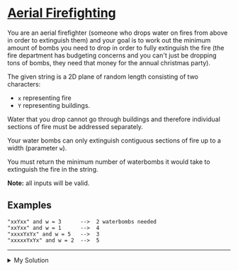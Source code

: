 # [Aerial Firefighting](https://www.codewars.com/kata/5d10d53a4b67bb00211ca8af)

You are an aerial firefighter (someone who drops water on fires from above in order to extinguish them) and your goal is
to work out the minimum amount of bombs you need to drop in order to fully extinguish the fire (the fire department has
budgeting concerns and you can't just be dropping tons of bombs, they need that money for the annual christmas party).

The given string is a 2D plane of random length consisting of two characters:

- `x` representing fire
- `Y` representing buildings.

Water that you drop cannot go through buildings and therefore individual sections of fire must be addressed separately.

Your water bombs can only extinguish contiguous sections of fire up to a width (parameter `w`).

You must return the minimum number of waterbombs it would take to extinguish the fire in the string.

**Note:** all inputs will be valid.

## Examples

    "xxYxx" and w = 3      -->  2 waterbombs needed
    "xxYxx" and w = 1      -->  4
    "xxxxYxYx" and w = 5   -->  3
    "xxxxxYxYx" and w = 2  -->  5

---

<details>
  <summary>My Solution</summary>

```js
function waterbombs(fire, w) {
  return fire.split('Y').reduce((bombs, v) => bombs + Math.ceil(v.length / w), 0)
}
```

</details>
